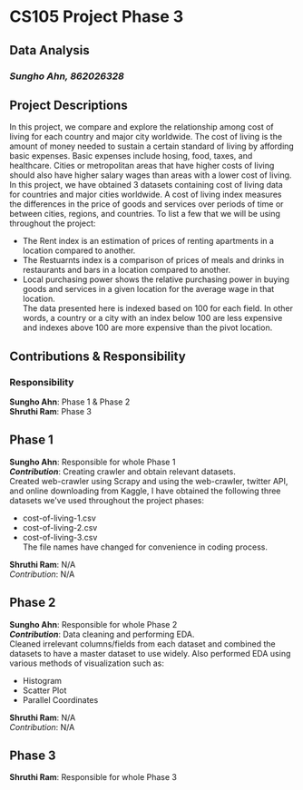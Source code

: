 # CS105 Project Phase 3
## Data Analysis

### *Sungho Ahn, 862026328*

## Project Descriptions
In this project, we compare and explore the relationship among cost of living for each country and major city worldwide. The cost of living is the amount of money needed to sustain a certain standard of 
living by affording basic expenses. Basic expenses include hosing, food, taxes, and healthcare. Cities or metropolitan areas that have higher costs of living should also have higher salary wages than areas with a lower cost of 
living. In this project, we have obtained 3 datasets containing cost of living data for countries and major cities worldwide. A cost of living index measures the differences in the price of goods and services over periods of time 
or between cities, regions, and countries. To list a few that we will be using throughout the project:
- The Rent index is an estimation of prices of renting apartments in a location compared to another. 
- The Restuarnts index is a comparison of prices of meals and drinks in restaurants and bars in a location compared to another. 
- Local purchasing power shows the relative purchasing power in buying goods and services in a given location for the average wage in that location.\
The data presented here is indexed based on 100 for each field. In other words, a country or a city with an index below 100 are less expensive and indexes above 100 are more expensive than the pivot location.


## Contributions & Responsibility
### Responsibility
**Sungho Ahn**: Phase 1 & Phase 2\
**Shruthi Ram**: Phase 3


## Phase 1
**Sungho Ahn**: Responsible for whole Phase 1\
***Contribution***: Creating crawler and obtain relevant datasets.\
Created web-crawler using Scrapy and using the web-crawler, twitter API, and online downloading from Kaggle, I have obtained the following three datasets we've used throughout the project phases:
- cost-of-living-1.csv
- cost-of-living-2.csv
- cost-of-living-3.csv\
The file names have changed for convenience in coding process.

**Shruthi Ram**: N/A\
*Contribution*: N/A


## Phase 2
**Sungho Ahn**: Responsible for whole Phase 2\
***Contribution***: Data cleaning and performing EDA.\
Cleaned irrelevant columns/fields from each dataset and combined the datasets to have a master dataset to use widely. Also performed EDA using various methods of visualization such as:
- Histogram
- Scatter Plot
- Parallel Coordinates


**Shruthi Ram**: N/A\
*Contribution*: N/A


## Phase 3
**Shruthi Ram**: Responsible for whole Phase 3
